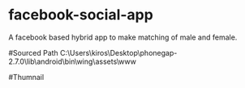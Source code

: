 # facebook-social-app
A  facebook based hybrid app to make matching of male and female.

#Sourced Path
C:\Users\kiros\Desktop\phonegap-2.7.0\lib\android\bin\wing\assets\www

#Thumnail


